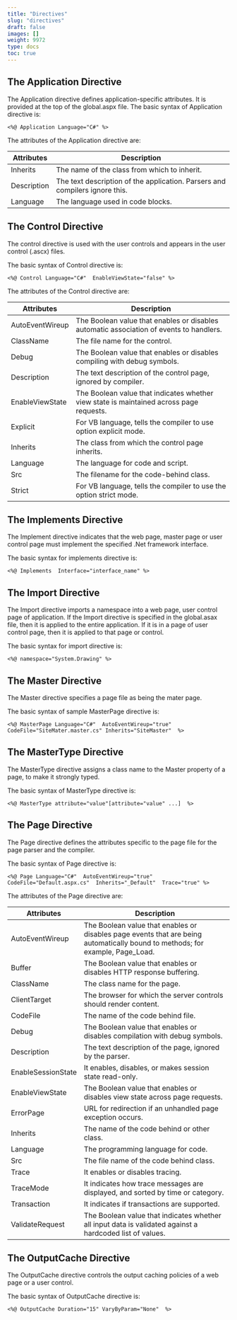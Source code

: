 ```yaml
---
title: "Directives"
slug: "directives"
draft: false
images: []
weight: 9972
type: docs
toc: true
---
```


## The Application Directive
The Application directive defines application-specific attributes. It is provided at the top of the global.aspx file.
The basic syntax of Application directive is:

    <%@ Application Language="C#" %>

The attributes of the Application directive are:

| Attributes | Description |
| ------ | ------ |
| Inherits   | The name of the class from which to inherit.   |
| Description       | The text description of the application. Parsers and compilers ignore this.   |
| Language   | The language used in code blocks.   |

## The Control Directive
The control directive is used with the user controls and appears in the user control (.ascx) files.

The basic syntax of Control directive is:

    <%@ Control Language="C#"  EnableViewState="false" %>

The attributes of the Control directive are:

| Attributes | Description |
| ------ | ------ |
| AutoEventWireup   | The Boolean value that enables or disables automatic association of events to handlers.   |
| ClassName   | The file name for the control.   |
| Debug   | The Boolean value that enables or disables compiling with debug symbols.   |
| Description   | The text description of the control page, ignored by compiler.   |
| EnableViewState   | The Boolean value that indicates whether view state is maintained across page requests.   |
| Explicit   | For VB language, tells the compiler to use option explicit mode.   |
| Inherits   | The class from which the control page inherits.   |
| Language   | The language for code and script.   |
| Src   | The filename for the code-behind class.   |
| Strict   | For VB language, tells the compiler to use the option strict mode.   |

## The Implements Directive
The Implement directive indicates that the web page, master page or user control page must implement the specified .Net framework interface.

The basic syntax for implements directive is:

    <%@ Implements  Interface="interface_name" %>

## The Import Directive
The Import directive imports a namespace into a web page, user control page of application. If the Import directive is specified in the global.asax file, then it is applied to the entire application. If it is in a page of user control page, then it is applied to that page or control.

The basic syntax for import directive is:

    <%@ namespace="System.Drawing" %>

## The Master Directive
The Master directive specifies a page file as being the mater page.

The basic syntax of sample MasterPage directive is:

    <%@ MasterPage Language="C#"  AutoEventWireup="true"  CodeFile="SiteMater.master.cs" Inherits="SiteMaster"  %>

## The MasterType Directive
The MasterType directive assigns a class name to the Master property of a page, to make it strongly typed.

The basic syntax of MasterType directive is:

    <%@ MasterType attribute="value"[attribute="value" ...]  %>

## The Page Directive
The Page directive defines the attributes specific to the page file for the page parser and the compiler.

The basic syntax of Page directive is:

    <%@ Page Language="C#"  AutoEventWireup="true" CodeFile="Default.aspx.cs"  Inherits="_Default"  Trace="true" %>

The attributes of the Page directive are:

| Attributes | Description |
| ------ | ------ |
| AutoEventWireup   | The Boolean value that enables or disables page events that are being automatically bound to methods; for example, Page_Load.
| Buffer   | The Boolean value that enables or disables HTTP response buffering.
| ClassName   | The class name for the page.
| ClientTarget   | The browser for which the server controls should render content.
| CodeFile   | The name of the code behind file.
| Debug   | The Boolean value that enables or disables compilation with debug symbols.
| Description   | The text description of the page, ignored by the parser.
| EnableSessionState   | It enables, disables, or makes session state read-only.
| EnableViewState   | The Boolean value that enables or disables view state across page requests.
| ErrorPage   | URL for redirection if an unhandled page exception occurs.
| Inherits   | The name of the code behind or other class.
| Language   | The programming language for code.
| Src   | The file name of the code behind class.
| Trace   | It enables or disables tracing.
| TraceMode   | It indicates how trace messages are displayed, and sorted by time or category.
| Transaction   | It indicates if transactions are supported.
| ValidateRequest   | The Boolean value that indicates whether all input data is validated against a hardcoded list of values.

## The OutputCache Directive
The OutputCache directive controls the output caching policies of a web page or a user control.

The basic syntax of OutputCache directive is:

    <%@ OutputCache Duration="15" VaryByParam="None"  %>

